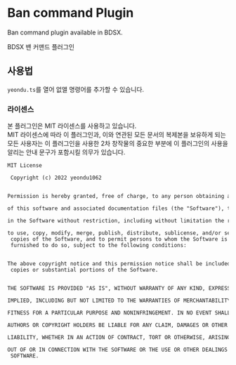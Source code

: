 # Ban command Plugin
Ban command plugin available in BDSX.     
     
BDSX 밴 커맨드 플러그인     

## 사용법     
`yeondu.ts`를 열어 없앨 명령어를 추가할 수 있습니다.     
     
### 라이센스     
본 플러그인은 MIT 라이센스를 사용하고 있습니다.<br> 
MIT 라이센스에 따라 이 플러그인과, 이와 연관된 모든 문서의 복제본을 보유하게 되는 모든 사용자는 이 플러그인을 사용한 2차 창작물의 중요한 부분에 이 플러그인의 사용을 알리는 안내 문구가 포함시킬 의무가 있습니다. <br> 
```
MIT License 
  
 Copyright (c) 2022 yeondu1062
  
 Permission is hereby granted, free of charge, to any person obtaining a copy 
 of this software and associated documentation files (the "Software"), to deal 
 in the Software without restriction, including without limitation the rights 
 to use, copy, modify, merge, publish, distribute, sublicense, and/or sell 
 copies of the Software, and to permit persons to whom the Software is 
 furnished to do so, subject to the following conditions: 
  
 The above copyright notice and this permission notice shall be included in all 
 copies or substantial portions of the Software. 
  
 THE SOFTWARE IS PROVIDED "AS IS", WITHOUT WARRANTY OF ANY KIND, EXPRESS OR 
 IMPLIED, INCLUDING BUT NOT LIMITED TO THE WARRANTIES OF MERCHANTABILITY, 
 FITNESS FOR A PARTICULAR PURPOSE AND NONINFRINGEMENT. IN NO EVENT SHALL THE 
 AUTHORS OR COPYRIGHT HOLDERS BE LIABLE FOR ANY CLAIM, DAMAGES OR OTHER 
 LIABILITY, WHETHER IN AN ACTION OF CONTRACT, TORT OR OTHERWISE, ARISING FROM, 
 OUT OF OR IN CONNECTION WITH THE SOFTWARE OR THE USE OR OTHER DEALINGS IN THE 
 SOFTWARE.
```
